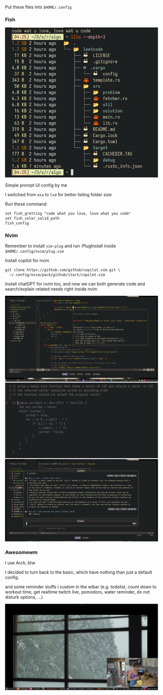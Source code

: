 Put these files into `$HOME/.config`

### Fish

![Fish shell](./.pics/fish4.png)

Simple prompt UI config by me

I switched from `exa` to `lsd` for better listing folder size

Run these command:

```
set fish_gretting "code what you love, love what you code"
set fish_color_valid_path
fish_config
```

### Nvim

Remember to install `vim-plug` and run :PlugInstall inside `$HOME/.config/nvim/plug.vim`

Install copilot for nvim

```
git clone https://github.com/github/copilot.vim.git \
  ~/.config/nvim/pack/github/start/copilot.vim
```

Install chatGPT for nvim too, and now we can both generate code and search/explain related needs right inside nvim

![Nvim terminal](./.pics/nvim2.png)
![Nvim terminal](./.pics/nvim3.png)
![Nvim terminal](./.pics/nvim5.png)

### Awesomewm

I use Arch, btw

I decided to turn back to the basic, which have nothing than just a default config.

and some reminder stuffs i custom in the wibar (e.g. todolist, count down to workout time, get realtime twitch live, pomodoro, water reminder, do not disturb options, ...)

![Keep it basic](./.pics/aw9.png)

